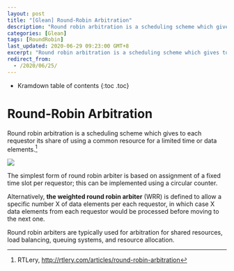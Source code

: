 ```yaml
---
layout: post
title: "[Glean] Round-Robin Arbitration"
description: "Round robin arbitration is a scheduling scheme which gives to each requestor its share of using a common resource for a limited time or data elements."
categories: [Glean]
tags: [RoundRobin]
last_updated: 2020-06-29 09:23:00 GMT+8
excerpt: "Round robin arbitration is a scheduling scheme which gives to each requestor its share of using a common resource for a limited time or data elements."
redirect_from:
  - /2020/06/25/
---
```


* Kramdown table of contents
{:toc .toc}
# Round-Robin Arbitration

Round robin arbitration is a scheduling scheme which gives to each requestor its share of using a common resource for a limited time or data elements.[^1]

![](http://rtlery.com/sites/default/files/queueing_fifos_and_arbiter.png)

The simplest form of round robin arbiter is based on assignment of a fixed time slot per requestor; this can be implemented using a circular counter. 

Alternatively, **the weighted round robin arbiter** (WRR) is defined to allow a specific number X of data elements per each requestor, in which case X data elements from each requestor would be processed before moving to the next one. 

Round robin arbiters are typically used for arbitration for shared resources, load balancing, queuing systems, and resource allocation.

[^1]: RTLery, http://rtlery.com/articles/round-robin-arbitration